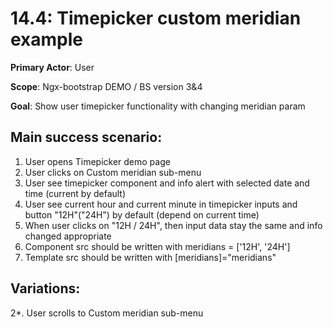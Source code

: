 14.4: Timepicker custom meridian example
========================================
**Primary Actor**: User

**Scope**: Ngx-bootstrap DEMO / BS version 3&4

**Goal**: Show user timepicker functionality with changing meridian param

Main success scenario:
----------------------
1. User opens Timepicker demo page
2. User clicks on Custom meridian sub-menu
3. User see timepicker component and info alert with selected date and time (current by default)
4. User see current hour and current minute in timepicker inputs and button "12H"("24H") by default (depend on current time)
5. When user clicks on "12H / 24H", then input data stay the same and info changed appropriate
6. Component src should be written with meridians = \['12H', '24H']
7. Template src should be written with \[meridians]="meridians"

Variations:
-----------
2*. User scrolls to Custom meridian sub-menu
